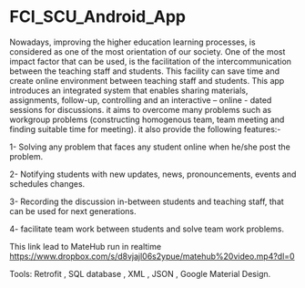 # FCI_SCU_Android_App

Nowadays, improving the higher education learning processes, is considered as one of the most orientation of our society. One of the most impact factor that can be used, is the facilitation of the intercommunication between the teaching staff and students. This facility can save time and create online environment between teaching staff and students. This app introduces an integrated system that enables sharing materials, assignments, follow-up, controlling and an interactive – online - dated sessions for discussions. it aims to overcome many problems such as workgroup problems (constructing homogenous team, team meeting and finding suitable time for meeting). it also provide the following features:-

1- Solving any problem that faces any student online when he/she post the problem.

2- Notifying students with new updates, news, pronouncements, events and schedules changes.

3- Recording the discussion in-between students and teaching staff, that can be used for next generations.

4- facilitate team work between students and solve team work problems.

This link lead to MateHub run in realtime 
https://www.dropbox.com/s/d8vjajl06s2ypue/matehub%20video.mp4?dl=0

Tools: Retrofit , SQL database , XML , JSON , Google Material Design.


